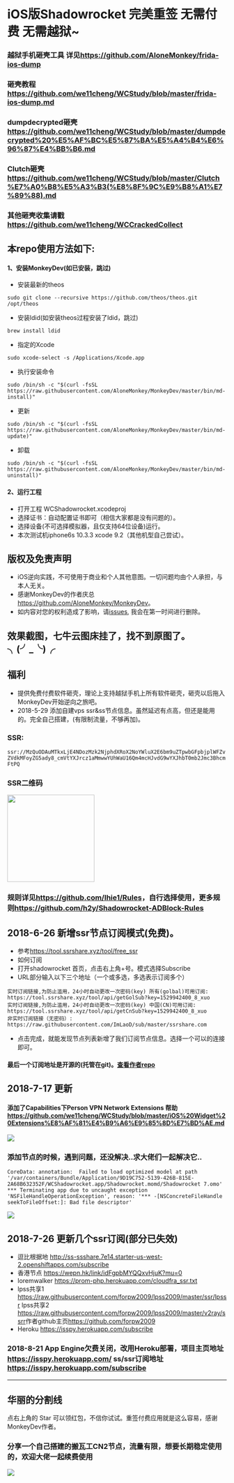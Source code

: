# iOS版Shadowrocket 完美重签 无需付费 无需越狱~ 
### 越狱手机砸壳工具 详见<https://github.com/AloneMonkey/frida-ios-dump>
### 砸壳教程<https://github.com/we11cheng/WCStudy/blob/master/frida-ios-dump.md>
### dumpdecrypted砸壳<https://github.com/we11cheng/WCStudy/blob/master/dumpdecrypted%20%E5%AF%BC%E5%87%BA%E5%A4%B4%E6%96%87%E4%BB%B6.md>
### Clutch砸壳<https://github.com/we11cheng/WCStudy/blob/master/Clutch%E7%A0%B8%E5%A3%B3(%E8%8F%9C%E9%B8%A1%E7%89%88).md>
### 其他砸壳收集请戳<https://github.com/we11cheng/WCCrackedCollect>

## 本repo使用方法如下:

#### 1、安装MonkeyDev(如已安装，跳过)

- 安装最新的theos

```
sudo git clone --recursive https://github.com/theos/theos.git /opt/theos
```

- 安装ldid(如安装theos过程安装了ldid，跳过)

```
brew install ldid
```

- 指定的Xcode

```
sudo xcode-select -s /Applications/Xcode.app
```

- 执行安装命令

```
sudo /bin/sh -c "$(curl -fsSL https://raw.githubusercontent.com/AloneMonkey/MonkeyDev/master/bin/md-install)"
```

- 更新

```
sudo /bin/sh -c "$(curl -fsSL https://raw.githubusercontent.com/AloneMonkey/MonkeyDev/master/bin/md-update)"
```

- 卸载

```
sudo /bin/sh -c "$(curl -fsSL https://raw.githubusercontent.com/AloneMonkey/MonkeyDev/master/bin/md-uninstall)"
```

#### 2、运行工程

- 打开工程 WCShadowrocket.xcodeproj 
- 选择证书：自动配置证书即可（相信大家都是没有问题的）。
- 选择设备(不可选择模拟器，且仅支持64位设备)运行。
- 本次测试机iphone6s 10.3.3 xcode 9.2（其他机型自己尝试）。

## 版权及免责声明

- iOS逆向实践，不可使用于商业和个人其他意图。一切问题均由个人承担，与本人无关。
- 感谢MonkeyDev的作者庆总<https://github.com/AloneMonkey/MonkeyDev>。
- 如内容对您的权利造成了影响，请[issues](https://github.com/we11cheng/WCShadowrocket/issues), 我会在第一时间进行删除。

## 效果截图，七牛云图床挂了，找不到原图了。╮(╯_╰)╭


## 福利

- 提供免费付费软件砸壳，理论上支持越狱手机上所有软件砸壳，砸壳以后拖入MonkeyDev开始逆向之旅吧。
- 2018-5-29 添加自建vps ssr&ss节点信息。虽然延迟有点高，但还是能用的。完全自己搭建，(有限制流量，不够再加)。

### SSR:
`
ssr://MzQuODAuMTkxLjE4NDozMzk2NjphdXRoX2NoYWluX2E6bm9uZTpwbGFpbjplWFZvZVdkMFoyZG5ady8_cmVtYXJrcz1aMmwwYUhWaU16Qm4mcHJvdG9wYXJhbT0mb2Jmc3BhcmFtPQ
`
### SSR二维码 

<img src="https://raw.githubusercontent.com/we11cheng/picBed/master/20200115180434.png" width="200" hegiht="200" align=center />

### 规则详见<https://github.com/lhie1/Rules>，自行选择使用，更多规则<https://github.com/h2y/Shadowrocket-ADBlock-Rules>

## 2018-6-26 新增ssr节点订阅模式(免费)。
- 参考<https://tool.ssrshare.xyz/tool/free_ssr>
- 如何订阅
- 打开shadowrocket 首页，点击右上角+号。模式选择Subscribe
- URL部分输入以下三个地址（一个或多选，多选表示订阅多个）

```
实时订阅链接,为防止滥用，24小时自动更改一次密码(key) 所有(golbal)可用订阅:
https://tool.ssrshare.xyz/tool/api/getGolSub?key=1529942400_8_xuo
实时订阅链接,为防止滥用，24小时自动更改一次密码(key) 中国(CN)可用订阅:
https://tool.ssrshare.xyz/tool/api/getCnSub?key=1529942400_8_xuo
非实时订阅链接（无密码）:
https://raw.githubusercontent.com/ImLaoD/sub/master/ssrshare.com
```
- 点击完成，就能发现节点列表新增了我们订阅节点信息。选择一个可以的连接即可。

#### 最后一个订阅地址是开源的(托管在git)。[查看作者repo](https://github.com/ImLaoD/sub)

## 2018-7-17 更新
#### 添加了Capabilities下Person VPN Network Extensions 帮助<https://github.com/we11cheng/WCStudy/blob/master/iOS%20Widget%20Extensions%E8%AF%81%E4%B9%A6%E9%85%8D%E7%BD%AE.md>

![](https://github.com/we11cheng/WCImageHost/raw/master/WX20180717-102431.png)

### 添加节点的时候，遇到问题，还没解决..求大佬们一起解决它..

```
CoreData: annotation:  Failed to load optimized model at path '/var/containers/Bundle/Application/9D19C752-5139-426B-815E-2A68B632352F/WCShadowrocket.app/Shadowrocket.momd/Shadowrocket 7.omo'
*** Terminating app due to uncaught exception 'NSFileHandleOperationException', reason: '*** -[NSConcreteFileHandle seekToFileOffset:]: Bad file descriptor'
```

![](https://github.com/we11cheng/WCImageHost/raw/master/WX20180717-102320.png)


## 2018-7-26 更新几个ssr订阅(部分已失效)
- 逗比根据地 <http://ss-ssshare.7e14.starter-us-west-2.openshiftapps.com/subscribe>
- 香港节点 <https://wepn.hk/link/idFgpbMYQQxvHjuK?mu=0>
- loremwalker <https://prom-php.herokuapp.com/cloudfra_ssr.txt>
- lpss共享1 <https://raw.githubusercontent.com/forpw2009/lpss2009/master/ssr/lpssr> lpss共享2 <https://raw.githubusercontent.com/forpw2009/lpss2009/master/v2ray/ssrr>作者github主页<https://github.com/forpw2009>
- Heroku <https://isspy.herokuapp.com/subscribe>

### 2018-8-21 App Engine欠费关闭，改用Heroku部署，项目主页地址 <https://isspy.herokuapp.com/> ss/ssr订阅地址 <https://isspy.herokuapp.com/subscribe>
---
## 华丽的分割线

点右上角的 Star 可以领红包，不信你试试。重签付费应用就是这么容易，感谢MonkeyDev作者。
### 分享一个自己搭建的搬瓦工CN2节点，流量有限，想要长期稳定使用的，欢迎大佬一起续费使用

![](https://raw.githubusercontent.com/we11cheng/picBed/master/20200115180434.png)

